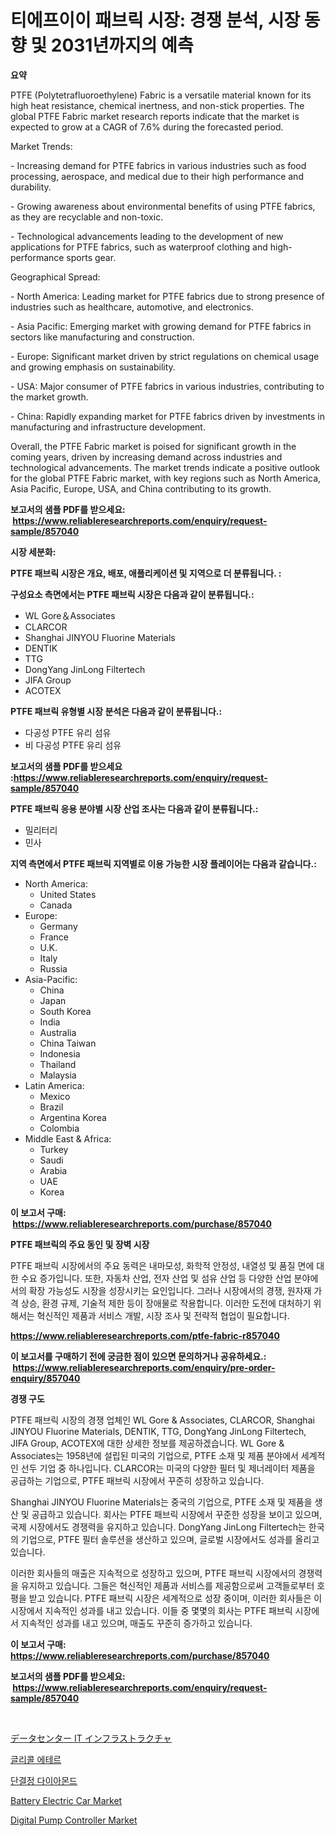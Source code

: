 <p><h1>티에프이이 패브릭 시장: 경쟁 분석, 시장 동향 및 2031년까지의 예측</h1></p><p><strong>요약</strong></p>
<p><p>PTFE (Polytetrafluoroethylene) Fabric is a versatile material known for its high heat resistance, chemical inertness, and non-stick properties. The global PTFE Fabric market research reports indicate that the market is expected to grow at a CAGR of 7.6% during the forecasted period. </p><p>Market Trends:</p><p>- Increasing demand for PTFE fabrics in various industries such as food processing, aerospace, and medical due to their high performance and durability.</p><p>- Growing awareness about environmental benefits of using PTFE fabrics, as they are recyclable and non-toxic.</p><p>- Technological advancements leading to the development of new applications for PTFE fabrics, such as waterproof clothing and high-performance sports gear.</p><p>Geographical Spread:</p><p>- North America: Leading market for PTFE fabrics due to strong presence of industries such as healthcare, automotive, and electronics.</p><p>- Asia Pacific: Emerging market with growing demand for PTFE fabrics in sectors like manufacturing and construction.</p><p>- Europe: Significant market driven by strict regulations on chemical usage and growing emphasis on sustainability.</p><p>- USA: Major consumer of PTFE fabrics in various industries, contributing to the market growth.</p><p>- China: Rapidly expanding market for PTFE fabrics driven by investments in manufacturing and infrastructure development.</p><p>Overall, the PTFE Fabric market is poised for significant growth in the coming years, driven by increasing demand across industries and technological advancements. The market trends indicate a positive outlook for the global PTFE Fabric market, with key regions such as North America, Asia Pacific, Europe, USA, and China contributing to its growth.</p></p>
<p><strong>보고서의 샘플 PDF를 받으세요: &nbsp;<a href="https://www.reliableresearchreports.com/enquiry/request-sample/857040">https://www.reliableresearchreports.com/enquiry/request-sample/857040</a></strong></p>
<p><strong>시장 세분화:</strong></p>
<p><strong> PTFE 패브릭 시장은 개요, 배포, 애플리케이션 및 지역으로 더 분류됩니다. :</strong></p>
<p><strong>구성요소 측면에서는 PTFE 패브릭 시장은 다음과 같이 분류됩니다.:</strong></p>
<p><ul><li>WL Gore＆Associates</li><li>CLARCOR</li><li>Shanghai JINYOU Fluorine Materials</li><li>DENTIK</li><li>TTG</li><li>DongYang JinLong Filtertech</li><li>JIFA Group</li><li>ACOTEX</li></ul></p>
<p><strong> PTFE 패브릭 유형별 시장 분석은 다음과 같이 분류됩니다.:</strong></p>
<p><ul><li>다공성 PTFE 유리 섬유</li><li>비 다공성 PTFE 유리 섬유</li></ul></p>
<p><strong>보고서의 샘플 PDF를 받으세요 :<a href="https://www.reliableresearchreports.com/enquiry/request-sample/857040">https://www.reliableresearchreports.com/enquiry/request-sample/857040</a></strong></p>
<p><strong> PTFE 패브릭 응용 분야별 시장 산업 조사는 다음과 같이 분류됩니다.:</strong></p>
<p><ul><li>밀리터리</li><li>민사</li></ul></p>
<p><strong>지역 측면에서 PTFE 패브릭 지역별로 이용 가능한 시장 플레이어는 다음과 같습니다.:</strong></p>
<p><ul>
    <li>
        North America:
        <ul>
            <li>United States</li>
            <li>Canada</li>
        </ul>
    </li>
    <li>
        Europe:
        <ul>
            <li>Germany</li>
            <li>France</li>
            <li>U.K.</li>
            <li>Italy</li>
            <li>Russia</li>
        </ul>
    </li>
    <li>
        Asia-Pacific:
        <ul>
            <li>China</li>
            <li>Japan</li>
            <li>South Korea</li>
            <li>India</li>
            <li>Australia</li>
            <li>China Taiwan</li>
            <li>Indonesia</li>
            <li>Thailand</li>
            <li>Malaysia</li>
        </ul>
    </li>
    <li>
        Latin America:
        <ul>
            <li>Mexico</li>
            <li>Brazil</li>
            <li>Argentina Korea</li>
            <li>Colombia</li>
        </ul>
    </li>
    <li>
        Middle East & Africa:
        <ul>
            <li>Turkey</li>
            <li>Saudi</li>
            <li>Arabia</li>
            <li>UAE</li>
            <li>Korea</li>
        </ul>
    </li>
    </ul></p>
<p><strong>이 보고서 구매: &nbsp;<a href="https://www.reliableresearchreports.com/purchase/857040">https://www.reliableresearchreports.com/purchase/857040</a></strong></p>
<p><strong>PTFE 패브릭의 주요 동인 및 장벽 시장</strong></p>
<p><p>PTFE 패브릭 시장에서의 주요 동력은 내마모성, 화학적 안정성, 내열성 및 품질 면에 대한 수요 증가입니다. 또한, 자동차 산업, 전자 산업 및 섬유 산업 등 다양한 산업 분야에서의 확장 가능성도 시장을 성장시키는 요인입니다. 그러나 시장에서의 경쟁, 원자재 가격 상승, 환경 규제, 기술적 제한 등이 장애물로 작용합니다. 이러한 도전에 대처하기 위해서는 혁신적인 제품과 서비스 개발, 시장 조사 및 전략적 협업이 필요합니다.</p></p>
<p><strong><a href="https://www.reliableresearchreports.com/ptfe-fabric-r857040">https://www.reliableresearchreports.com/ptfe-fabric-r857040</a></strong></p>
<p><strong>이 보고서를 구매하기 전에 궁금한 점이 있으면 문의하거나 공유하세요.: &nbsp;<a href="https://www.reliableresearchreports.com/enquiry/pre-order-enquiry/857040">https://www.reliableresearchreports.com/enquiry/pre-order-enquiry/857040</a></strong></p>
<p><strong>경쟁 구도</strong></p>
<p><p>PTFE 패브릭 시장의 경쟁 업체인 WL Gore & Associates, CLARCOR, Shanghai JINYOU Fluorine Materials, DENTIK, TTG, DongYang JinLong Filtertech, JIFA Group, ACOTEX에 대한 상세한 정보를 제공하겠습니다. WL Gore & Associates는 1958년에 설립된 미국의 기업으로, PTFE 소재 및 제품 분야에서 세계적인 선두 기업 중 하나입니다. CLARCOR는 미국의 다양한 필터 및 제너레이터 제품을 공급하는 기업으로, PTFE 패브릭 시장에서 꾸준히 성장하고 있습니다.</p><p>Shanghai JINYOU Fluorine Materials는 중국의 기업으로, PTFE 소재 및 제품을 생산 및 공급하고 있습니다. 회사는 PTFE 패브릭 시장에서 꾸준한 성장을 보이고 있으며, 국제 시장에서도 경쟁력을 유지하고 있습니다. DongYang JinLong Filtertech는 한국의 기업으로, PTFE 필터 솔루션을 생산하고 있으며, 글로벌 시장에서도 성과를 올리고 있습니다.</p><p>이러한 회사들의 매출은 지속적으로 성장하고 있으며, PTFE 패브릭 시장에서의 경쟁력을 유지하고 있습니다. 그들은 혁신적인 제품과 서비스를 제공함으로써 고객들로부터 호평을 받고 있습니다. PTFE 패브릭 시장은 세계적으로 성장 중이며, 이러한 회사들은 이 시장에서 지속적인 성과를 내고 있습니다. 이들 중 몇몇의 회사는 PTFE 패브릭 시장에서 지속적인 성과를 내고 있으며, 매출도 꾸준히 증가하고 있습니다.</p></p>
<p><strong>이 보고서 구매: &nbsp; <a href="https://www.reliableresearchreports.com/purchase/857040">https://www.reliableresearchreports.com/purchase/857040</a></strong></p>
<p><strong>보고서의 샘플 PDF를 받으세요: &nbsp;<a href="https://www.reliableresearchreports.com/enquiry/request-sample/857040">https://www.reliableresearchreports.com/enquiry/request-sample/857040</a></strong><strong></strong></p>
<p>&nbsp;</p>
<p><p><a href="https://github.com/xnljig2898992/Market-Research-Report-List-1/blob/main/208018218476.md">データセンター IT インフラストラクチャ</a></p><p><a href="https://medium.com/@zolajenkins98/%EA%B8%80%EB%A6%AC%EC%BD%9C-%EC%97%90%ED%85%8C%EB%A5%B4-%EC%8B%9C%EC%9E%A5-%EB%B6%84%EC%84%9D-%EA%B7%B8%EC%9D%98-cagr-%EC%8B%9C%EC%9E%A5-%EC%84%B8%EB%B6%84%ED%99%94-%EB%B0%8F-%EC%84%B8%EA%B3%84-%EC%82%B0%EC%97%85-%EA%B0%9C%EC%9A%94-218bfd9ba7d7">글리콜 에테르</a></p><p><a href="https://github.com/oajzkywllm460/Market-Research-Report-List-1/blob/main/404089417019.md">단결정 다이아몬드</a></p><p><a href="https://issuu.com/reportprime-2/docs/battery-electric-car-market-size-2030.pptx">Battery Electric Car Market</a></p><p><a href="https://issuu.com/reportprime-2/docs/digital-pump-controller-market-size-2030.pptx">Digital Pump Controller Market</a></p></p>